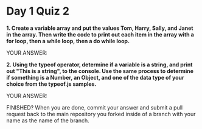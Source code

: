 # Day 1 Quiz 2

**1. Create a variable array and put the values Tom, Harry, Sally, and Janet in the array. Then write the code to print out each item in the array with a for loop, then a while loop, then a do while loop.**

YOUR ANSWER:

**2. Using the typeof operator, determine if a variable is a string, and print out "This is a string", to the console. Use the same process to determine if something is a Number, an Object, and one of the data type of your choice from the typeof.js samples.**

YOUR ANSWER:

FINISHED? When you are done, commit your answer and submit a pull request back to the main repository you forked inside of a branch with your name as the name of the branch.
